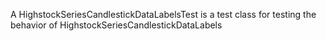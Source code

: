 A HighstockSeriesCandlestickDataLabelsTest is a test class for testing the behavior of HighstockSeriesCandlestickDataLabels
